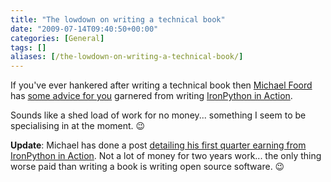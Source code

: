 ```yaml
---
title: "The lowdown on writing a technical book"
date: "2009-07-14T09:40:50+00:00"
categories: [General]
tags: []
aliases: [/the-lowdown-on-writing-a-technical-book/]
---
```


If you've ever hankered after writing a technical book then [Michael Foord](http://www.voidspace.org.uk/) has [some advice for you](http://www.voidspace.org.uk/python/articles/technical-writing.shtml) garnered from writing [IronPython in Action](http://www.ironpythoninaction.com/).

Sounds like a shed load of work for no money... something I seem to be specialising in at the moment. :wink:

**Update**: Michael has done a post [detailing his first quarter earning from IronPython in Action](http://www.voidspace.org.uk/python/weblog/arch_d7_2009_07_18.shtml#e1111). Not a lot of money for two years work... the only thing worse paid than writing a book is writing open source software. :wink:
